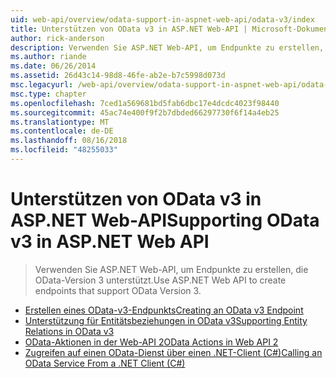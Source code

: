 ```yaml
---
uid: web-api/overview/odata-support-in-aspnet-web-api/odata-v3/index
title: Unterstützen von OData v3 in ASP.NET Web-API | Microsoft-Dokumentation
author: rick-anderson
description: Verwenden Sie ASP.NET Web-API, um Endpunkte zu erstellen, die OData-Version 3 unterstützt.
ms.author: riande
ms.date: 06/26/2014
ms.assetid: 26d43c14-98d8-46fe-ab2e-b7c5998d073d
msc.legacyurl: /web-api/overview/odata-support-in-aspnet-web-api/odata-v3
msc.type: chapter
ms.openlocfilehash: 7ced1a569681bd5fab6dbc17e4dcdc4023f98440
ms.sourcegitcommit: 45ac74e400f9f2b7dbded66297730f6f14a4eb25
ms.translationtype: MT
ms.contentlocale: de-DE
ms.lasthandoff: 08/16/2018
ms.locfileid: "48255033"
---
```

<a name="supporting-odata-v3-in-aspnet-web-api"></a><span data-ttu-id="c7e31-103">Unterstützen von OData v3 in ASP.NET Web-API</span><span class="sxs-lookup"><span data-stu-id="c7e31-103">Supporting OData v3 in ASP.NET Web API</span></span>
====================
> <span data-ttu-id="c7e31-104">Verwenden Sie ASP.NET Web-API, um Endpunkte zu erstellen, die OData-Version 3 unterstützt.</span><span class="sxs-lookup"><span data-stu-id="c7e31-104">Use ASP.NET Web API to create endpoints that support OData Version 3.</span></span>


- [<span data-ttu-id="c7e31-105">Erstellen eines OData-v3-Endpunkts</span><span class="sxs-lookup"><span data-stu-id="c7e31-105">Creating an OData v3 Endpoint</span></span>](creating-an-odata-endpoint.md)
- [<span data-ttu-id="c7e31-106">Unterstützung für Entitätsbeziehungen in OData v3</span><span class="sxs-lookup"><span data-stu-id="c7e31-106">Supporting Entity Relations in OData v3</span></span>](working-with-entity-relations.md)
- [<span data-ttu-id="c7e31-107">OData-Aktionen in der Web-API 2</span><span class="sxs-lookup"><span data-stu-id="c7e31-107">OData Actions in Web API 2</span></span>](odata-actions.md)
- [<span data-ttu-id="c7e31-108">Zugreifen auf einen OData-Dienst über einen .NET-Client (C#)</span><span class="sxs-lookup"><span data-stu-id="c7e31-108">Calling an OData Service From a .NET Client (C#)</span></span>](calling-an-odata-service-from-a-net-client.md)
